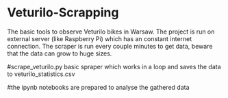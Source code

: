 # Veturilo-Scrapping

The basic tools to observe Veturilo bikes in Warsaw.
The project is run on external server (like Raspberry Pi) which has an constant internet connection.
The scraper is run every couple minutes to get data, beware that the data can grow to huge sizes.

#scrape_veturilo.py
basic spraper which works in a loop and saves the data to veturilo_statistics.csv

#the ipynb notebooks are prepared to analyse the gathered data
